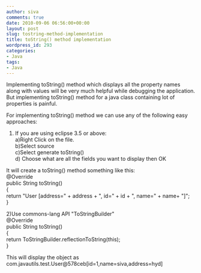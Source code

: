 ```yaml
---
author: siva
comments: true
date: 2010-09-06 06:56:00+00:00
layout: post
slug: tostring-method-implementation
title: toString() method implementation
wordpress_id: 293
categories:
- Java
tags:
- Java
---
```


Implementing toString() method which displays all the property names along with values will be very much helpful while debugging the application. But implementing toString() method for a java class containing lot of properties is painful.   
  
For implementing toString() method we can use any of the following easy approaches:  
  
1. If you are using eclipse 3.5 or above:  
   a)Right Click on the file.  
   b)Select source  
   c)Select generate toString()  
   d) Choose what are all the fields you want to display then OK  
  
It will create a toString() method something like this:  
@Override  
public String toString()  
{  
return "User [address=" + address + ", id=" + id + ", name=" + name+ "]";  
}  
  
2)Use commons-lang API "ToStringBuilder"  
@Override  
public String toString()  
{  
return ToStringBuilder.reflectionToString(this);  
}  
  
This will display the object as   
com.javautils.test.User@578ceb[id=1,name=siva,address=hyd]
